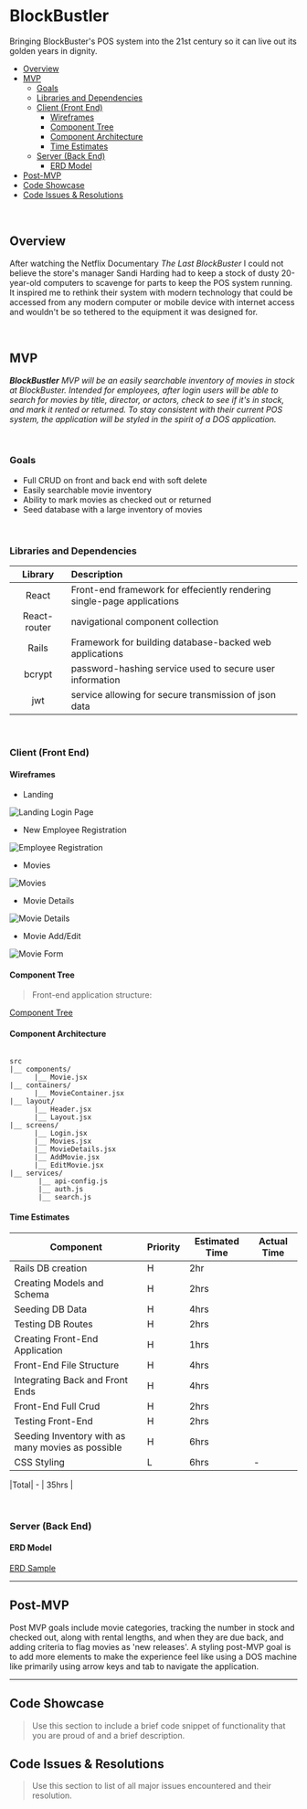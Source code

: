 # BlockBustler

Bringing BlockBuster's POS system into the 21st century so it can live out its golden years in dignity.

- [Overview](#overview)
- [MVP](#mvp)
  - [Goals](#goals)
  - [Libraries and Dependencies](#libraries-and-dependencies)
  - [Client (Front End)](#client-front-end)
    - [Wireframes](#wireframes)
    - [Component Tree](#component-tree)
    - [Component Architecture](#component-architecture)
    - [Time Estimates](#time-estimates)
  - [Server (Back End)](#server-back-end)
    - [ERD Model](#erd-model)
- [Post-MVP](#post-mvp)
- [Code Showcase](#code-showcase)
- [Code Issues & Resolutions](#code-issues--resolutions)

<br>

## Overview

After watching the Netflix Documentary _The Last BlockBuster_ I could not believe the store's manager Sandi Harding had to keep a stock of dusty 20-year-old computers to scavenge for parts to keep the POS system running. It inspired me to rethink their system with modern technology that could be accessed from any modern computer or mobile device with internet access and wouldn't be so tethered to the equipment it was designed for.


<br>

## MVP

_**BlockBustler** MVP will be an easily searchable inventory of movies in stock at BlockBuster. Intended for employees, after login users will be able to search for movies by title, director, or actors, check to see if it's in stock, and mark it rented or returned. To stay consistent with their current POS system, the application will be styled in the spirit of a DOS application._

<br>

### Goals

- Full CRUD on front and back end with soft delete
- Easily searchable movie inventory
- Ability to mark movies as checked out or returned
- Seed database with a large inventory of movies

<br>

### Libraries and Dependencies

|     Library      | Description                                |
| :--------------: | :----------------------------------------- |
|      React       | Front-end framework for effeciently rendering single-page applications|
|      React-router       | navigational component collection |
|   Rails  | Framework for building database-backed web applications |
| bcrypt | password-hashing service used to secure user information |
|     jwt      | service allowing for secure transmission of json data |

<br>

### Client (Front End)

#### Wireframes

- Landing

![Landing Login Page](https://i.imgur.com/yjCcnE1.png)

- New Employee Registration

![Employee Registration](https://i.imgur.com/xpVnOwi.png)


- Movies

![Movies](https://i.imgur.com/zhOUpag.png)


- Movie Details

![Movie Details](https://i.imgur.com/cqueNZo.png)


- Movie Add/Edit

![Movie Form](https://i.imgur.com/PWztJ2G.png)



#### Component Tree

>Front-end application structure:

[Component Tree](https://i.imgur.com/8huEGYe.png)

#### Component Architecture

``` structure

src
|__ components/
      |__ Movie.jsx
|__ containers/
      |__ MovieContainer.jsx
|__ layout/
      |__ Header.jsx
      |__ Layout.jsx
|__ screens/
      |__ Login.jsx
      |__ Movies.jsx
      |__ MovieDetails.jsx
      |__ AddMovie.jsx
      |__ EditMovie.jsx
|__ services/
       |__ api-config.js
       |__ auth.js
       |__ search.js

```

#### Time Estimates

| Component | Priority | Estimated Time | Actual Time |
|---|---|---|---|
| Rails DB creation |   H   | 2hr |   |
| Creating Models and Schema |    H  | 2hrs | 
| Seeding DB Data | H | 4hrs |
| Testing DB Routes | H | 2hrs | 
| Creating Front-End Application | H | 1hrs | 
| Front-End File Structure | H | 4hrs |	
| Integrating Back and Front Ends | H | 4hrs | 
| Front-End Full Crud | H | 2hrs |
| Testing Front-End | H | 2hrs |
| Seeding Inventory with as many movies as possible | H | 6hrs |
| CSS Styling | L | 6hrs | -

|Total|	- | 35hrs |

<br>

### Server (Back End)

#### ERD Model

[ERD Sample](https://i.imgur.com/xXm8b2J.png)
<br>

***

## Post-MVP

Post MVP goals include movie categories, tracking the number in stock and checked out, along with rental lengths, and when they are due back, and adding criteria to flag movies as 'new releases'. A styling post-MVP goal is to add more elements to make the experience feel like using a DOS machine like primarily using arrow keys and tab to navigate the application.

***

## Code Showcase

> Use this section to include a brief code snippet of functionality that you are proud of and a brief description.

## Code Issues & Resolutions

> Use this section to list of all major issues encountered and their resolution.
